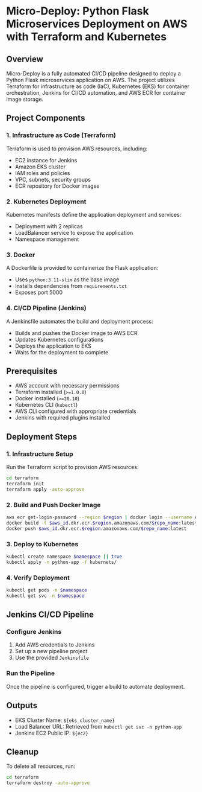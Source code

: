 # Micro-Deploy: Python Flask Microservices Deployment on AWS with Terraform and Kubernetes

## Overview
Micro-Deploy is a fully automated CI/CD pipeline designed to deploy a Python Flask microservices application on AWS. The project utilizes Terraform for infrastructure as code (IaC), Kubernetes (EKS) for container orchestration, Jenkins for CI/CD automation, and AWS ECR for container image storage.

## Project Components
### 1. Infrastructure as Code (Terraform)
Terraform is used to provision AWS resources, including:
- EC2 instance for Jenkins
- Amazon EKS cluster
- IAM roles and policies
- VPC, subnets, security groups
- ECR repository for Docker images

### 2. Kubernetes Deployment
Kubernetes manifests define the application deployment and services:
- Deployment with 2 replicas
- LoadBalancer service to expose the application
- Namespace management

### 3. Docker
A Dockerfile is provided to containerize the Flask application:
- Uses `python:3.11-slim` as the base image
- Installs dependencies from `requirements.txt`
- Exposes port 5000

### 4. CI/CD Pipeline (Jenkins)
A Jenkinsfile automates the build and deployment process:
- Builds and pushes the Docker image to AWS ECR
- Updates Kubernetes configurations
- Deploys the application to EKS
- Waits for the deployment to complete

## Prerequisites
- AWS account with necessary permissions
- Terraform installed (`>=1.0.0`)
- Docker installed (`>=20.10`)
- Kubernetes CLI (`kubectl`)
- AWS CLI configured with appropriate credentials
- Jenkins with required plugins installed

## Deployment Steps
### 1. Infrastructure Setup
Run the Terraform script to provision AWS resources:
```sh
cd terraform
terraform init
terraform apply -auto-approve
```

### 2. Build and Push Docker Image
```sh
aws ecr get-login-password --region $region | docker login --username AWS --password-stdin $aws_id.dkr.ecr.$region.amazonaws.com
docker build -t $aws_id.dkr.ecr.$region.amazonaws.com/$repo_name:latest .
docker push $aws_id.dkr.ecr.$region.amazonaws.com/$repo_name:latest
```

### 3. Deploy to Kubernetes
```sh
kubectl create namespace $namespace || true
kubectl apply -n python-app -f kubernets/
```

### 4. Verify Deployment
```sh
kubectl get pods -n $namespace
kubectl get svc -n $namespace
```

## Jenkins CI/CD Pipeline
### Configure Jenkins
1. Add AWS credentials to Jenkins
2. Set up a new pipeline project
3. Use the provided `Jenkinsfile`

### Run the Pipeline
Once the pipeline is configured, trigger a build to automate deployment.

## Outputs
- EKS Cluster Name: `${eks_cluster_name}`
- Load Balancer URL: Retrieved from `kubectl get svc -n python-app`
- Jenkins EC2 Public IP: `${ec2}`

## Cleanup
To delete all resources, run:
```sh
cd terraform
terraform destroy -auto-approve
```
